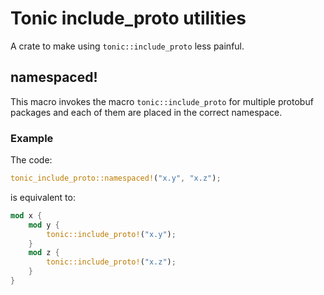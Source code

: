 # Tonic include_proto utilities

A crate to make using `tonic::include_proto` less painful.

## namespaced!

This macro invokes the macro `tonic::include_proto` for multiple protobuf packages
and each of them are placed in the correct namespace.

### Example

The code:
```rust
tonic_include_proto::namespaced!("x.y", "x.z");
```

is equivalent to:
```rust
mod x {
    mod y {
        tonic::include_proto!("x.y");
    }
    mod z {
        tonic::include_proto!("x.z");
    }
}
```
